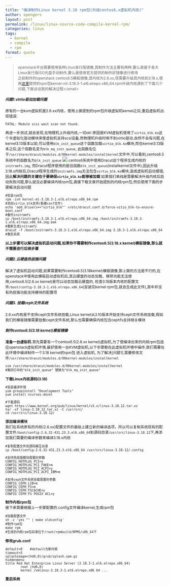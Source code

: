 ```yaml
---
title: "编译制作Linux kernel 3.18 rpm包(升级centos6.x虚拟机内核)"
author: opengers
layout: post
permalink: /linux/linux-source-code-compile-kernel-rpm/
categories: linux
tags:
  - kernel
  - compile
  - rpm
format: quote
---
```


><small>openstack平台需要使用各种Linux发行版镜像,其制作方法主要有两种,要么是基于各大Linux发行版ISO光盘手动制作,要么是使用官方提供的制作好镜像进行修改  
之前制作的openstack centos6.5模板镜像,其内核为2.6.xx,现需要升级其内核到3.18.x,使用[这里](http://mirrors.neterra.net/elrepo/kernel/el6/x86_64/RPMS/,)提供的rpm包kernel-ml-3.18.3-1.el6.elrepo.x86_64.rpm升级内核遇到了下面几个问题,下面谈谈我的解决过程</small>

##### 问题1.virtio驱动加载问题
原有的一台kvm虚拟机是2.6.xx内核，使用上面提到的rpm包升级虚拟机kernel之后,重启虚拟机出现错误:

``` shell
FATAL: Module scsi_wait_scan not found.
```

再进一步测试,就会发现,在物理机上升级内核,一切ok!
原因是KVM虚拟机使用了`virtio_blk.ko`这个半虚拟化驱动模块来使虚拟机支持scsi设备,而物理机升级时用不到virtio驱动,自然不会有问题,在kernel3.13版本以前,可以使用`blk_init_queue`这个函数加载`virtio_blk.ko`模块,而在kernel3.13版本之后,这个函数名变为`blk_mq_init_queue`, 此函数名位于`/usr/share/dracut/modules.d/90kernel-modules/installkernel`文件中,可以看到,centos6.5系统中的函数名为`blk_init_queue` 
![](http://images.cnitblog.com/blog2015/673203/201504/291602590059077.png)   centos6系统中使用Dracut这个程序生成内核的`initramfs.img`, 而Dracut程序使用的是旧函数`blk_init_queue`(installkernel文件中),因此升级3.18.x内核后,Dracut程序生成的`initramfs.img`无法包含`virtio_blk.ko`模块,造成虚拟机启动报错, 因此**解决问题的关键在于要确保`virtio_blk.ko`能够被加载** 如果我们单纯是需要解决升级内核后启动失败问题,那么就没必要编译内核rpm包,直接下载文章开始提到的内核rpm包,然后使用下面的步骤解决启动问题

``` shell    
#安装rpm包
rpm -ivh kernel-ml-3.18.3-1.el6.elrepo.x86_64.rpm
#添加virtio_blk支持(新建conf文件)
echo 'add_drivers+="virtio_blk"' >/etc/dracut.conf.d/force-vitio_blk-to-ensure-boot.conf
#备份initramfs
cp /boot/initramfs-3.18.3-1.el6.elrepo.x86_64.img /boot/initramfs-3.18.3-1.el6.elrepo.x86_64.img.bak
#重新生成initramfs
dracut -f /boot/initramfs-3.18.3-1.el6.elrepo.x86_64.img 3.18.3-1.el6.elrepo.x86_64
#重启系统
```

**以上步骤可以解决虚拟机启动问题,如果你不需要制作centos6.5(3.18.x kernel)模板镜像,那么就不需要进行后续步骤**

##### 问题2.云硬盘热拔插问题  
解决了虚拟机启动问题,如果需要制作centos6.5(3.18kernel)模板镜像,那上面的方法是不行的,在openstack中使用此模板启动虚拟机后,其云硬盘的动态加载、移除功能无法使用,centos6.5(2.6.xx kernel)是可以动态加载云硬盘的, 检查3.18版本内核的配置文件`/boot/config-3.18.3-1.el6.elrepo.x86_64`(安装完kernel rpm包,就会生成此文件),其中并没有热拔插功能支持模块的配置项

##### 问题3. 挂载ceph文件系统  
2.6.xx内核是不支持ceph文件系统挂载,Linux kernel从3.10版本开始支持ceph文件系统挂载,假如我们的模板镜像需要挂载ceph文件系统,那么也需要确保内核包含cephfs支持相关模块

##### 制作centos6.5(3.18 kernel)模板镜像  
**准备一台虚拟机** 
首先需要有一个centos6.5(2.6.xx kernel)虚拟机,为了使编译出来的内核rpm包适应openstack虚拟机环境,最好使用一台KVM虚拟机,以下步骤都在此虚拟机环境中操作,我们需要在此环境中编译制作一个3.18 kernel的rpm包
进入虚拟机, 为了解决[问题1],需要修改文件`/usr/share/dracut/modules.d/90kernel-modules/installkernel`

``` shell 
vim /usr/share/dracut/modules.d/90kernel-modules/installkernel
#第四行中的"blk_init_queue" 替换为"blk_mq_init_queue"
```

**下载Linux内核源码(3.18)**  

``` shell   
#安装编译环境
yum groupinstall "Development Tools"
yum install ncurses-devel
 
#下载源码
wget https://www.kernel.org/pub/linux/kernel/v3.x/linux-3.18.12.tar.xz
tar -xf linux-3.18.12.tar.xz -C /usr/src/
cd /usr/src/linux-3.18.12/
```

**添加编译模块**  
我们在系统原有的内核(2.6.xx)配置文件的基础上建立新的编译选项，所以可以复制系统现有的配置文件`/boot/config-2.6.32-431.23.3.el6.x86_64`到源码目录`/usr/src/linux-3.18.12`下,再添加我们需要的编译参数来编译3.18.x内核

``` shell 
#复制配置文件到源码解压目录
cp /boot/config-2.6.32-431.23.3.el6.x86_64 /usr/src/linux-3.18-12/.config

#支持热拔插模块需要的参数
CONFIG_HOTPLUG_PCI=y
CONFIG_HOTPLUG_PCI_FAKE=m
CONFIG_HOTPLUG_PCI_ACPI=y
CONFIG_HOTPLUG_PCI_ACPI_IBM=m

#支持ceph文件系统挂载需要的参数
CONFIG_CEPH_LIB=m
CONFIG_CEPH_FS=m
CONFIG_CEPH_FSCACHE=y
CONFIG_CEPH_FS_POSIX_ACL=y
```

**制作内核rpm包**  
接下来需要根据上一步骤配置的.config文件编译kernel,生成rpm包

``` shell 
#加载配置文件
sh -c 'yes "" | make oldconfig'
#制作rpm包
make rpm
#生成的内核rpm包目录位于/root/rpmbuild/RPMS/x86_64下
```

**修改grub.conf**  

``` shell   
default=0    #default为新内核
timeout=5
splashimage=(hd0,0)/grub/splash.xpm.gz
hiddenmenu
title Red Hat Enterprise Linux Server (3.18.3-1.el6.elrepo.x86_64)
        root (hd0,0)
        kernel /vmlinuz-3.18.3-1.el6.elrepo.x86_64 ...
```

**重启系统**